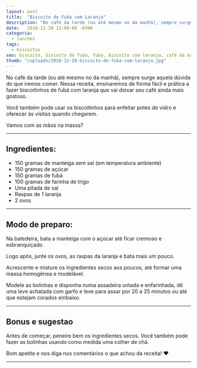 ```yaml
---
layout: post
title:  "Biscoito de Fubá com Laranja"
description: "No café da tarde (ou até mesmo no da manhã), sempre surge aquela dúvida do que iremos comer. Nessa receita, ensinaremos de forma fácil e prática a fazer biscoitinhos de fubá com laranja que vai deixar seu café ainda mais gostoso."
date:   2018-12-20 13:00:00 -0300
categoria:
  - lanches
tags:
  - biscoitos
seo: biscoito, biscoito de fuba, fuba, biscoito com laranja, café da manhã, lanche da tarde, biscoitinhos, farinha de trigo
thumb: "/uploads/2018-12-20-biscoito-de-fuba-com-laranja.jpg"
---
```


No café da tarde (ou até mesmo no da manhã), sempre surge aquela dúvida do que iremos comer. Nessa receita, ensinaremos de forma fácil e prática a fazer biscoitinhos de fubá com laranja que vai deixar seu café ainda mais gostoso.

Você também pode usar os biscoitinhos para enfeitar potes de vidro e oferecer às visitas quando chegarem.

Vamos com as mãos na massa?

---

## Ingredientes:
  - 150 gramas de manteiga sem sal (em temperatura ambiente)
  - 150 gramas de açúcar
  - 150 gramas de fubá
  - 100 gramas de farinha de trigo
  - Uma pitada de sal
  - Raspas de 1 laranja
  - 2 ovos

---

## Modo de preparo:
Na batedeira, bata a manteiga com o açúcar até ficar cremoso e esbranquiçado.

Logo após, junte os ovos, as raspas da laranja e bata mais um pouco.

Acrescente e misture os ingredientes secos aos poucos, até formar uma massa homogênea e modelável.

Modele as bolinhas e disponha numa assadeira untada e enfarinhada, dê uma leve achatada com garfo e leve para assar por 20 a 25 minutos ou até que estejam corados embaixo.

---

## Bonus e sugestao
Antes de começar, peneire bem os ingredientes secos. Você também pode fazer as bolinhas usando como medida uma colher de chá.

Bom apetite e nos diga nos comentários o que achou da receita! ❤️

---

<div class="adsmobile">
<ins class="adsbygoogle"
     style="display:block; text-align:center;"
     data-ad-layout="in-article"
     data-ad-format="fluid"
     data-ad-client="ca-pub-8078000237589807"
     data-ad-slot="9245457524"></ins>
<script>
     (adsbygoogle = window.adsbygoogle || []).push({});
</script>
</div>
